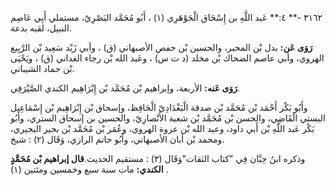 ٣١٦٢ -** ٤:** عَبد اللَّهِ بن إِسْحَاق الْجَوْهَرِي (١) ، أَبُو مُحَمَّد البَصْرِيّ، مستملي أَبِي عَاصِم النبيل، لقبه بدعة.

**رَوَى عَن:** بدل بْن المحبر، والحسين بْن حفص الأصبهاني (ق) ، وأبي زَيْد سَعِيد بْن الرَّبِيع الهروي، وأبي عاصم الضحاك بْن مخلد (د ت س) ، وعَبد الله بْن رجاء الغداني (ق) ، ويَحْيَى بْن حماد الشيباني.

**رَوَى عَنه:** الأربعة، وإبراهيم بْن مُحَمَّد بْن إِبْرَاهِيم الكندي الصَّيْرَفِي.

وأَبُو بَكْر أَحْمَد بْن مُحَمَّد بْن صدقة الْبَغْدَادِيّ الْحَافِظ، وإسحاق بْن إِبْرَاهِيم بْن إِسْمَاعِيل البستي الْقَاضِي، والحسن بْن مُحَمَّد بْن شعبة الأَنْصارِيّ، والحسين بن إسحاق الستري، وأَبُو بَكْر عَبد اللَّهِ بْن أَبي داود، وعبد الله بْن عروة الهروي، وعُمَر بْن مُحَمَّد بْن بجير البجيري، ومحمد بْن أبان الأصبهاني، وأَبُو حاتم الرازي، وَقَال (٢) : شيخ.

وذكره ابنُ حِبَّان فِي "كتاب الثقات"وَقَال (٣) : مستقيم الحديث.**قال إبراهيم بْن مُحَمَّدٍ الكندي:** مات سنة سبع وخمسين ومئتين (١) .
